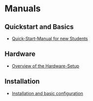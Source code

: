 # Manuals

## Quickstart and Basics

- [Quick-Start-Manual for new Students](quick_start_new_student.md)

## Hardware 

- [Overview of the Hardware-Setup](hardware_overview.md)

## Installation 

- [Installation and basic configuration](installation_and_basic_configuration.md)
